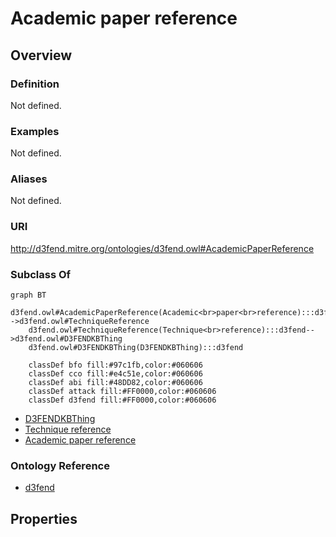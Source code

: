 # Academic paper reference

## Overview

### Definition
Not defined.

### Examples
Not defined.

### Aliases
Not defined.

### URI
http://d3fend.mitre.org/ontologies/d3fend.owl#AcademicPaperReference

### Subclass Of
```mermaid
graph BT
    d3fend.owl#AcademicPaperReference(Academic<br>paper<br>reference):::d3fend-->d3fend.owl#TechniqueReference
    d3fend.owl#TechniqueReference(Technique<br>reference):::d3fend-->d3fend.owl#D3FENDKBThing
    d3fend.owl#D3FENDKBThing(D3FENDKBThing):::d3fend
    
    classDef bfo fill:#97c1fb,color:#060606
    classDef cco fill:#e4c51e,color:#060606
    classDef abi fill:#48DD82,color:#060606
    classDef attack fill:#FF0000,color:#060606
    classDef d3fend fill:#FF0000,color:#060606
```

- [D3FENDKBThing](/docs/ontology/reference/model/D3FENDKBThing/D3FENDKBThing.md)
- [Technique reference](/docs/ontology/reference/model/D3FENDKBThing/Technique%20reference/Technique%20reference.md)
- [Academic paper reference](/docs/ontology/reference/model/D3FENDKBThing/Technique%20reference/Academic%20paper%20reference/Academic%20paper%20reference.md)


### Ontology Reference
- [d3fend](http://d3fend.mitre.org/ontologies/d3fend.owl#)

## Properties
